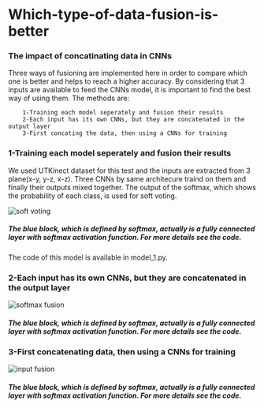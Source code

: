 # Which-type-of-data-fusion-is-better
### The impact of concatinating data in CNNs
Three ways of fusioning are implemented here in order to compare which one is better and helps to reach a higher accuracy.
By considering that 3 inputs are available to feed the CNNs model, it is important to find the best way of using them. The methods are:

        1-Training each model seperately and fusion their results
        2-Each input has its own CNNs, but they are concatenated in the output layer 
        3-First concating the data, then using a CNNs for training
        
### 1-Training each model seperately and fusion their results
We used UTKinect dataset for this test and the inputs are extracted from 3 plane(x-y, y-z, x-z). Three CNNs by same architecure traind on them and finally their outputs mixed together. The output of the softmax, which shows the probability of each class, is used for soft voting.


![soft voting](https://user-images.githubusercontent.com/106428795/182706147-75dae7e0-4257-4d87-ad4e-e027cb72f66b.jpg)

##### The blue block, which is defined by softmax, actually is a fully connected layer with softmax activation function. For more details see the code. 

The code of this model is available in model_1.py.



### 2-Each input has its own CNNs, but they are concatenated in the output layer 


![softmax fusion](https://user-images.githubusercontent.com/106428795/182701879-fd97a617-7a7d-4e66-8248-ff00205cef73.jpg)

##### The blue block, which is defined by softmax, actually is a fully connected layer with softmax activation function. For more details see the code. 

### 3-First concatenating data, then using a CNNs for training
        

![input fusion](https://user-images.githubusercontent.com/106428795/182699105-b58271ca-a77b-45ae-888e-7e7f11986fa8.jpg)

##### The blue block, which is defined by softmax, actually is a fully connected layer with softmax activation function. For more details see the code.


